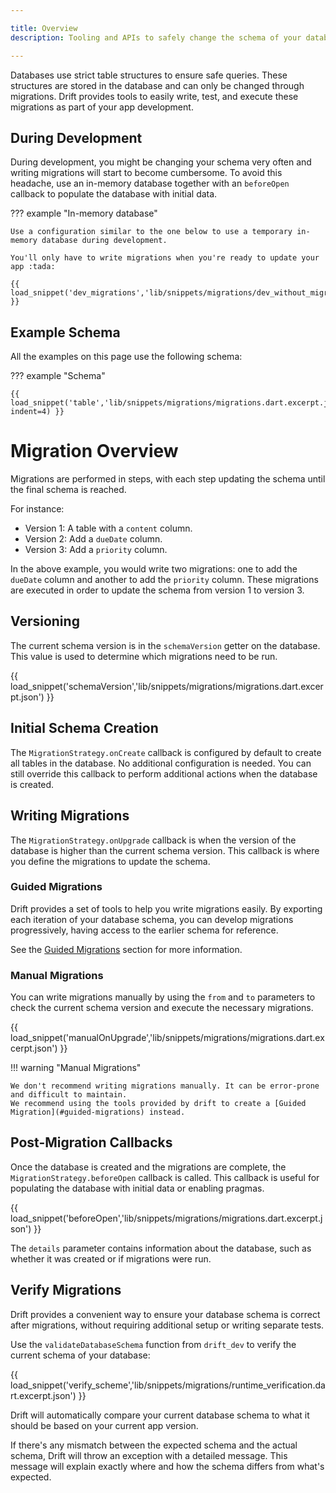 ```yaml
---

title: Overview
description: Tooling and APIs to safely change the schema of your database.

---
```


Databases use strict table structures to ensure safe queries. These structures are stored in the database and can only be changed through migrations. Drift provides tools to easily write, test, and execute these migrations as part of your app development.


## During Development

During development, you might be changing your schema very often and writing migrations will start to become cumbersome. 
To avoid this headache, use an in-memory database together with an `beforeOpen` callback to populate the database with initial data.

??? example "In-memory database"

    Use a configuration similar to the one below to use a temporary in-memory database during development. 

    You'll only have to write migrations when you're ready to update your app :tada: 

    {{ load_snippet('dev_migrations','lib/snippets/migrations/dev_without_migrations.dart.excerpt.json') }}

    
## Example Schema

All the examples on this page use the following schema:

??? example "Schema"

    {{ load_snippet('table','lib/snippets/migrations/migrations.dart.excerpt.json', indent=4) }}


# Migration Overview

Migrations are performed in steps, with each step updating the schema until the final schema is reached.

For instance:

- Version 1: A table with a `content` column.
- Version 2: Add a `dueDate` column.
- Version 3: Add a `priority` column.

In the above example, you would write two migrations: one to add the `dueDate` column and another to add the `priority` column. These migrations are executed in order to update the schema from version 1 to version 3.

## Versioning

The current schema version is in the `schemaVersion` getter on the database. This value is used to determine which migrations need to be run.

{{ load_snippet('schemaVersion','lib/snippets/migrations/migrations.dart.excerpt.json') }}


## Initial Schema Creation

The `MigrationStrategy.onCreate` callback is configured by default to create all tables in the database. No additional configuration is needed. You can still override this callback to perform additional actions when the database is created.


## Writing Migrations

The `MigrationStrategy.onUpgrade` callback is when the version of the database is higher than the current schema version. This callback is where you define the migrations to update the schema.

### Guided Migrations

Drift provides a set of tools to help you write migrations easily.
By exporting each iteration of your database schema, you can develop migrations progressively, having access to the earlier schema for reference.  

See the [Guided Migrations](./step_by_step.md) section for more information.





### Manual Migrations


You can write migrations manually by using the `from` and `to` parameters to check the current schema version and execute the necessary migrations.

{{ load_snippet('manualOnUpgrade','lib/snippets/migrations/migrations.dart.excerpt.json') }}

!!! warning "Manual Migrations"

    We don't recommend writing migrations manually. It can be error-prone and difficult to maintain.  
    We recommend using the tools provided by drift to create a [Guided Migration](#guided-migrations) instead.





## Post-Migration Callbacks

Once the database is created and the migrations are complete, the `MigrationStrategy.beforeOpen` callback is called. This callback is useful for populating the database with initial data or enabling pragmas.

{{ load_snippet('beforeOpen','lib/snippets/migrations/migrations.dart.excerpt.json') }}

The `details` parameter contains information about the database, such as whether it was created or if migrations were run.


## Verify Migrations

Drift provides a convenient way to ensure your database schema is correct after migrations, without requiring additional setup or writing separate tests.

Use the `validateDatabaseSchema` function from `drift_dev` to verify the current schema of your database:

{{ load_snippet('verify_scheme','lib/snippets/migrations/runtime_verification.dart.excerpt.json') }}

Drift will automatically compare your current database schema to what it should be based on your current app version. 

If there's any mismatch between the expected schema and the actual schema, Drift will throw an exception with a detailed message. This message will explain exactly where and how the schema differs from what's expected.